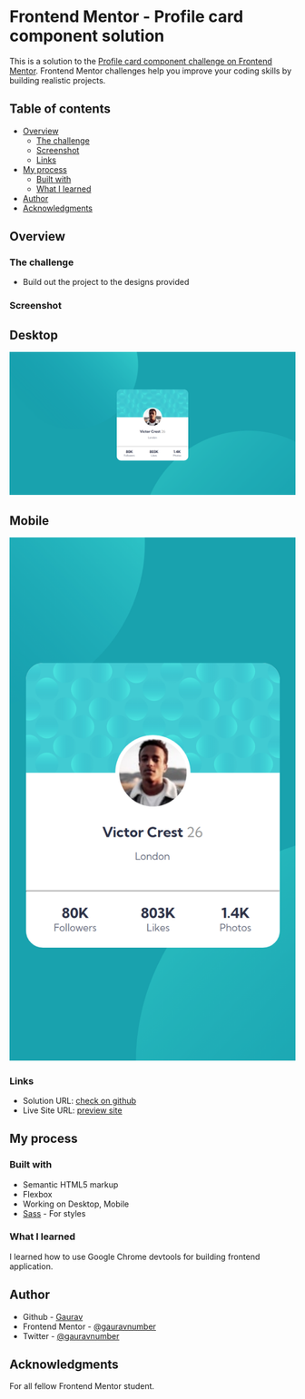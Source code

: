 # Frontend Mentor - Profile card component solution

This is a solution to the [Profile card component challenge on Frontend Mentor](https://www.frontendmentor.io/challenges/profile-card-component-cfArpWshJ). Frontend Mentor challenges help you improve your coding skills by building realistic projects.

## Table of contents

- [Overview](#overview)
  - [The challenge](#the-challenge)
  - [Screenshot](#screenshot)
  - [Links](#links)
- [My process](#my-process)
  - [Built with](#built-with)
  - [What I learned](#what-i-learned)
- [Author](#author)
- [Acknowledgments](#acknowledgments)

## Overview

### The challenge

- Build out the project to the designs provided

### Screenshot

## Desktop

![](./desktop.png)

## Mobile

![](./mobile.png)

### Links

- Solution URL: [check on github](https://github.com/gauravnumber/profile-card-component-main)
- Live Site URL: [preview site](https://gauravnumber.github.io/profile-card-component-main/)

## My process

### Built with

- Semantic HTML5 markup
- Flexbox
- Working on Desktop, Mobile
- [Sass](https://sass-lang.com/) - For styles

### What I learned

I learned how to use Google Chrome devtools for building frontend application.

## Author

- Github - [Gaurav](https://www.github.com/gauravnumber)
- Frontend Mentor - [@gauravnumber](https://www.frontendmentor.io/profile/gauravnumber)
- Twitter - [@gauravnumber](https://www.twitter.com/gauravnumber)

## Acknowledgments

For all fellow Frontend Mentor student.
